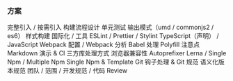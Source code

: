 ### 方案

完整引入 / 按需引入
构建流程设计
单元测试
输出模式（umd / commonjs2 / es6）
样式构建
国际化 / 工具
ESLint / Prettier / Stylint
TypeScript（声明） / JavaScript
Webpack 配置 / Webpack 分析
Babel 处理
Polyfill 注意点
Markdown 演示 & CI
三方库处理方式
浏览器兼容性
Autoprefixer
Lerna / Single Npm / Multiple Npm
Single Npm & Template
Git 钩子处理 & Git 规范
语义化版本规范
团队 / 范围 / 开发规范 / 代码 Review
